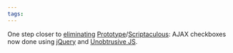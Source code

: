 ```yaml
---
tags: 
---
```


One step closer to [eliminating](/blog/switching-to-jquery) [Prototype](/wiki/Prototype)/[Scriptaculous](/wiki/Scriptaculous): AJAX checkboxes now done using [jQuery](/wiki/jQuery) and [Unobtrusive JS](/wiki/Unobtrusive_JS).
